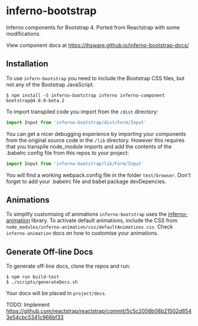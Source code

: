 # inferno-bootstrap
Inferno components for Bootstrap 4. Ported from Reactstrap with some modifications.

View component docs at https://jhsware.github.io/inferno-bootstrap-docs/

## Installation ##
To use `infern-bootstrap` you need to include the Bootstrap CSS files, but not any of the Bootstrap JavaScript.

```
$ npm install -S inferno-bootstrap inferno inferno-component bootstrap@4.0.0-beta.2
```

To import transpiled code you import from the `/dist` directory:

```JavaScript
import Input from 'inferno-bootstrap/dist/Form/Input'
```
 
You can get a nicer debugging experience by importing your
components from the original source code in the `/lib` directory. However this requires that you transpile node_module imports and add the contents of the .babelrc config file from this repos to your project:

```JavaScript
import Input from 'inferno-bootstrap/lib/Form/Input'
```

You will find a working webpack.config file in the folder `test/browser`. Don't forget to add your .babelrc
file and babel package devDepencies.

## Animations ##
To simplify customising of animations `inferno-bootstrap` uses the [inferno-animation](https://github.com/jhsware/inferno-animation) library. To activate default animations, include the CSS from `node_modules/inferno-animation/css/defaultAnimations.css`. Check `inferno-animation` docs on how to customise your animations.

## Generate Off-line Docs ##
To generate off-line docs, clone the repos and run:

```
$ npm run build-test
$ ./scripts/generateDocs.sh
```

Your docs will be placed in `project/docs`.

TODO: Implement https://github.com/reactstrap/reactstrap/commit/5c5c2056b08b21502d8543e54cbc5341c966bf33
